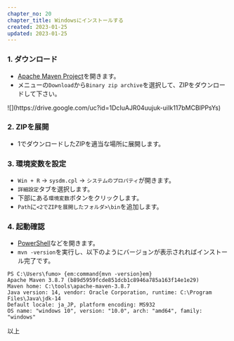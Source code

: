 ```yaml
---
chapter_no: 20
chapter_title: Windowsにインストールする
created: 2023-01-25
updated: 2023-01-25
---
```

### 1. ダウンロード
- [Apache Maven Project](https://maven.apache.org/)を開きます。
- メニューの`Download`から`Binary zip archive`を選択して、ZIPをダウンロードして下さい。
<p class="center size-8" markdown="span">
![](https://drive.google.com/uc?id=1DcIuAJR04uujuk-uiIk117bMCBlPPsYs)
</p>

### 2. ZIPを展開
- 1でダウンロードしたZIPを適当な場所に展開します。

### 3. 環境変数を設定
- `Win + R` → `sysdm.cpl` → `システムのプロパティ`が開きます。
- `詳細設定`タブを選択します。
- 下部にある`環境変数`ボタンをクリックします。
- `Path`に`<2でZIPを展開したフォルダ>\bin`を追加します。

### 4. 起動確認
- [PowerShell]({{link_to_it_powershell}})などを開きます。
- `mvn -version`を実行し、以下のようにバージョンが表示されればインストール完了です。
```output
PS C:\Users\fumo> {em:command{mvn -version}em}
Apache Maven 3.8.7 (b89d5959fcde851dcb1c8946a785a163f14e1e29)
Maven home: C:\tools\apache-maven-3.8.7
Java version: 14, vendor: Oracle Corporation, runtime: C:\Program Files\Java\jdk-14
Default locale: ja_JP, platform encoding: MS932
OS name: "windows 10", version: "10.0", arch: "amd64", family: "windows"
```

以上